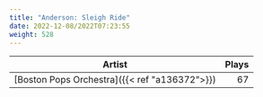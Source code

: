 ```yaml
---
title: "Anderson: Sleigh Ride"
date: 2022-12-08/2022T07:23:55
weight: 528
---
```




 Artist | Plays 
----- | -----:
[Boston Pops Orchestra]({{< ref "a136372">}}) | 67

